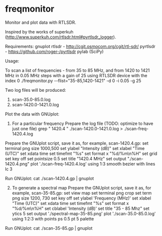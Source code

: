 freqmonitor
===========

Monitor and plot data with RTLSDR.

Inspired by the works of superkuh (http://www.superkuh.com/rtlsdr.html#pyrtlsdr_logger).


Requirements:
  gnuplot
  rtlsdr - http://cgit.osmocom.org/cgit/rtl-sdr/
  pyrtlsdr - https://github.com/roger-/pyrtlsdr
  pylab (SciPy)


Usage:

To scan a list of frequencies - from 35 to 85 MHz, and from 1420 to 1421 MHz in 0.05 MHz steps with a gain of 25 using RTLSDR device with the index 0
  ./freqmonitor.py --flist="35-85,1420-1421" -d 0 -i 0.05 -g 25

Two log files will be produced:
  1. scan-35.0-85.0.log
  2. scan-1420.0-1421.0.log


Plot the data with GNUplot:

1. For a particular frequency
Prepare the log file (TODO: optimize to have just one file)
  grep " 1420\.4 " ./scan-1420.0-1421.0.log > ./scan-freq-1420.4.log

Prepare the GNUplot script, save it as, for example, scan-1420.4.gp:
  set terminal png size 1000,500
  set ylabel "Intensity (dB)"
  set xlabel "Time (UTC)"
  set xdata time
  set timefmt "%s"
  set format x "%d/%m\n%H"
  set grid
  set key off
  set pointsize 0.5
  set title "1420.4 MHz"
  set output "./scan-1420.4.png"
  plot './scan-freq-1420.4.log' using 1:3 smooth bezier with lines lc 3

Run GNUplot:
  cat ./scan-1420.4.gp | gnuplot

2. To generate a spectral map
Prepare the GNUplot script, save it as, for example, scan-35-85.gp:
  set view map
  set terminal png crop
  set term png size 1200, 730
  set key off
  set ylabel 'Frequency (MHz)'
  set xlabel "Time (UTC)"
  set xdata time
  set timefmt "%s"
  set format x "%d/%m\n%H"
  set cblabel 'Intensity (dB)'
  set title "35 - 85 Mhz"
  set ytics 5
  set output './spectral-map-35-85.png'
  plot './scan-35.0-85.0.log' using 1:2:3 with points ps 0.5 pt 5 palette

Run GNUplot:
  cat ./scan-35-85.gp | gnuplot


